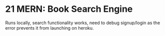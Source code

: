 # 21 MERN: Book Search Engine

Runs locally, search functionality works, need to debug signup/login as the error prevents it from launching on heroku.
